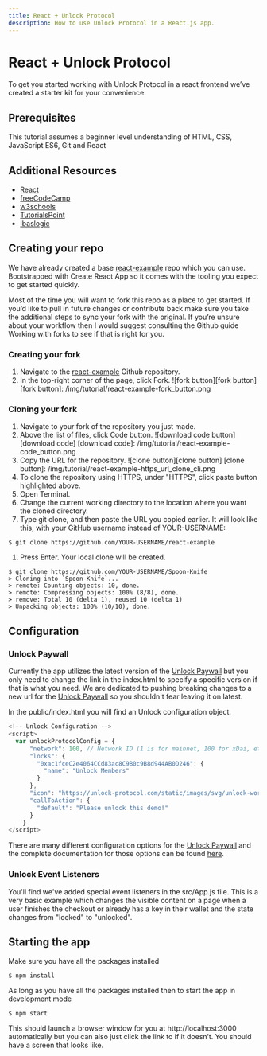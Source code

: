 ```yaml
---
title: React + Unlock Protocol
description: How to use Unlock Protocol in a React.js app.
---
```


# React + Unlock Protocol

To get you started working with Unlock Protocol in a react frontend we’ve created a starter kit for your convenience.

## Prerequisites

This tutorial assumes a beginner level understanding of HTML, CSS, JavaScript ES6, Git and React

## Additional Resources

- [React](https://reactjs.org/tutorial/tutorial.html)
- [freeCodeCamp](https://www.freecodecamp.org/learn/front-end-development-libraries/#react)
- [w3schools](https://www.w3schools.com/REACT/DEFAULT.ASP)
- [TutorialsPoint](https://www.tutorialspoint.com/reactjs/index.htm#)
- [Ibaslogic](https://ibaslogic.com/react-tutorial-for-beginners/)

## Creating your repo

We have already created a base [react-example](https://github.com/unlock-protocol/react-example) repo which you can use. Bootstrapped with Create React App so it comes with the tooling you expect to get started quickly.

Most of the time you will want to fork this repo as a place to get started. If you’d like to pull in future changes or contribute back make sure you take the additional steps to sync your fork with the original. If you’re unsure about your workflow then I would suggest consulting the Github guide Working with forks to see if that is right for you.

### Creating your fork

1. Navigate to the [react-example](https://github.com/unlock-protocol/react-example) Github repository.
1. In the top-right corner of the page, click Fork.
   ![fork button][fork button]
   [fork button]: /img/tutorial/react-example-fork_button.png

### Cloning your fork

1. Navigate to your fork of the repository you just made.
1. Above the list of files, click Code button.
   ![download code button][download code]
   [download code]: /img/tutorial/react-example-code_button.png
1. Copy the URL for the repository.
   ![clone button][clone button]
   [clone button]: /img/tutorial/react-example-https_url_clone_cli.png
1. To clone the repository using HTTPS, under "HTTPS", click paste button highlighted above.
1. Open Terminal.
1. Change the current working directory to the location where you want the cloned directory.
1. Type git clone, and then paste the URL you copied earlier. It will look like this, with your GitHub username instead of YOUR-USERNAME:

```terminal
$ git clone https://github.com/YOUR-USERNAME/react-example
```

1. Press Enter. Your local clone will be created.

```terminal
$ git clone https://github.com/YOUR-USERNAME/Spoon-Knife
> Cloning into `Spoon-Knife`...
> remote: Counting objects: 10, done.
> remote: Compressing objects: 100% (8/8), done.
> remove: Total 10 (delta 1), reused 10 (delta 1)
> Unpacking objects: 100% (10/10), done.
```

## Configuration

### Unlock Paywall

Currently the app utilizes the latest version of the [Unlock Paywall](https://docs.unlock-protocol.com/tools/checkout/paywall/) but you only need to change the link in the index.html to specify a specific version if that is what you need. We are dedicated to pushing breaking changes to a new url for the [Unlock Paywall](https://docs.unlock-protocol.com/tools/checkout/paywall/) so you shouldn't fear leaving it on latest.

In the public/index.html you will find an Unlock configuration object.

```JavaScript
<!-- Unlock Configuration -->
<script>
  var unlockProtocolConfig = {
      "network": 100, // Network ID (1 is for mainnet, 100 for xDai, etc)
      "locks": {
        "0xac1fceC2e4064CCd83ac8C9B0c9B8d944AB0D246": {
          "name": "Unlock Members"
        }
      },
      "icon": "https://unlock-protocol.com/static/images/svg/unlock-word-mark.svg",
      "callToAction": {
        "default": "Please unlock this demo!"
      }
    }
</script>
```

There are many different configuration options for the [Unlock Paywall](https://docs.unlock-protocol.com/tools/checkout/paywall/) and the complete documentation for those options can be found [here](https://docs.unlock-protocol.com/tools/checkout/paywall/configuring-checkout/).

### Unlock Event Listeners

You'll find we've added special event listeners in the src/App.js file. This is a very basic example which changes the visible content on a page when a user finishes the checkout or already has a key in their wallet and the state changes from "locked" to "unlocked".

## Starting the app

Make sure you have all the packages installed

```terminal
$ npm install
```

As long as you have all the packages installed then to start the app in development mode

```terminal
$ npm start
```

This should launch a browser window for you at http://localhost:3000 automatically but you can also just click the link to if it doesn’t. You should have a screen that looks like.
